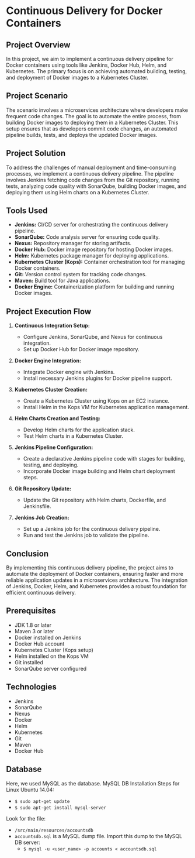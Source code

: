 # Continuous Delivery for Docker Containers

## Project Overview

In this project, we aim to implement a continuous delivery pipeline for Docker containers using tools like Jenkins, Docker Hub, Helm, and Kubernetes. The primary focus is on achieving automated building, testing, and deployment of Docker images to a Kubernetes Cluster.

## Project Scenario

The scenario involves a microservices architecture where developers make frequent code changes. The goal is to automate the entire process, from building Docker images to deploying them in a Kubernetes Cluster. This setup ensures that as developers commit code changes, an automated pipeline builds, tests, and deploys the updated Docker images.

## Project Solution

To address the challenges of manual deployment and time-consuming processes, we implement a continuous delivery pipeline. The pipeline involves Jenkins fetching code changes from the Git repository, running tests, analyzing code quality with SonarQube, building Docker images, and deploying them using Helm charts on a Kubernetes Cluster.

## Tools Used

- **Jenkins:** CI/CD server for orchestrating the continuous delivery pipeline.
- **SonarQube:** Code analysis server for ensuring code quality.
- **Nexus:** Repository manager for storing artifacts.
- **Docker Hub:** Docker image repository for hosting Docker images.
- **Helm:** Kubernetes package manager for deploying applications.
- **Kubernetes Cluster (Kops):** Container orchestration tool for managing Docker containers.
- **Git:** Version control system for tracking code changes.
- **Maven:** Build tool for Java applications.
- **Docker Engine:** Containerization platform for building and running Docker images.

## Project Execution Flow

1. **Continuous Integration Setup:**
   - Configure Jenkins, SonarQube, and Nexus for continuous integration.
   - Set up Docker Hub for Docker image repository.

2. **Docker Engine Integration:**
   - Integrate Docker engine with Jenkins.
   - Install necessary Jenkins plugins for Docker pipeline support.

3. **Kubernetes Cluster Creation:**
   - Create a Kubernetes Cluster using Kops on an EC2 instance.
   - Install Helm in the Kops VM for Kubernetes application management.

4. **Helm Charts Creation and Testing:**
   - Develop Helm charts for the application stack.
   - Test Helm charts in a Kubernetes Cluster.

5. **Jenkins Pipeline Configuration:**
   - Create a declarative Jenkins pipeline code with stages for building, testing, and deploying.
   - Incorporate Docker image building and Helm chart deployment steps.

6. **Git Repository Update:**
   - Update the Git repository with Helm charts, Dockerfile, and Jenkinsfile.

7. **Jenkins Job Creation:**
   - Set up a Jenkins job for the continuous delivery pipeline.
   - Run and test the Jenkins job to validate the pipeline.

## Conclusion

By implementing this continuous delivery pipeline, the project aims to automate the deployment of Docker containers, ensuring faster and more reliable application updates in a microservices architecture. The integration of Jenkins, Docker, Helm, and Kubernetes provides a robust foundation for efficient continuous delivery.

## Prerequisites

- JDK 1.8 or later
- Maven 3 or later
- Docker installed on Jenkins
- Docker Hub account
- Kubernetes Cluster (Kops setup)
- Helm installed on the Kops VM
- Git installed
- SonarQube server configured

## Technologies
- Jenkins
- SonarQube
- Nexus
- Docker
- Helm
- Kubernetes
- Git
- Maven
- Docker Hub

## Database
Here, we used MySQL as the database.
MySQL DB Installation Steps for Linux Ubuntu 14.04:
- `$ sudo apt-get update`
- `$ sudo apt-get install mysql-server`

Look for the file:
- `/src/main/resources/accountsdb`
- `accountsdb.sql` is a MySQL dump file. Import this dump to the MySQL DB server:
  - `$ mysql -u <user_name> -p accounts < accountsdb.sql`